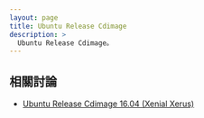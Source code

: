 ```yaml
---
layout: page
title: Ubuntu Release Cdimage
description: >
  Ubuntu Release Cdimage。
---
```


## 相關討論

* [Ubuntu Release Cdimage 16.04 (Xenial Xerus)](/book-ubuntu-qna/read/case/release-cdimage/1604.html)
